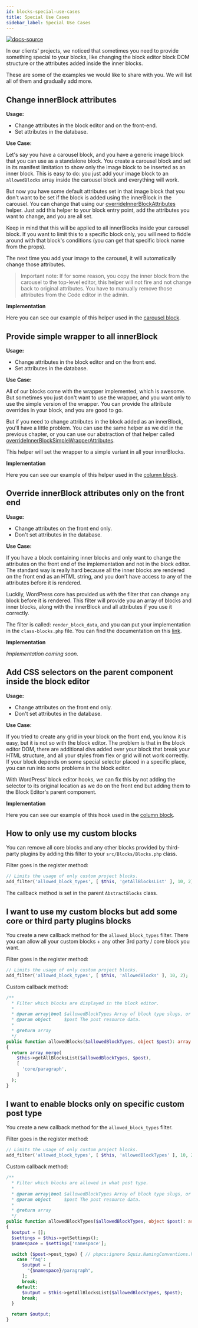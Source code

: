```yaml
---
id: blocks-special-use-cases
title: Special Use Cases
sidebar_label: Special Use Cases
---
```


[![docs-source](https://img.shields.io/badge/source-eigthshift--frontend--libs-yellow?style=for-the-badge&logo=javascript&labelColor=2a2a2a)](https://github.com/uandhgroup/eightshift-frontend-libs/tree/4.0.0/blocks/init/src/blocks/)

In our clients' projects, we noticed that sometimes you need to provide something special to your blocks, like changing the block editor block DOM structure or the attributes added inside the inner blocks.

These are some of the examples we would like to share with you. We will list all of them and gradually add more.

## Change innerBlock attributes

**Usage:**

- Change attributes in the block editor and on the front-end.
- Set attributes in the database.

**Use Case:**

Let's say you have a carousel block, and you have a generic image block that you can use as a standalone block. You create a carousel block and set in its manifest limitation to show only the image block to be inserted as an inner block. This is easy to do: you just add your image block to an `allowedBlocks` array inside the carousel block and everything will work.

But now you have some default attributes set in that image block that you don't want to be set if the block is added using the innerBlock in the carousel. You can change that using our [overrideInnerBlockAttributes](helpers-javascript#overrideinnerblockattributes) helper. Just add this helper to your block entry point, add the attributes you want to change, and you are all set.

Keep in mind that this will be applied to all innerBlocks inside your carousel block. If you want to limit this to a specific block only, you will need to fiddle around with that block's conditions (you can get that specific block name from the props).

The next time you add your image to the carousel, it will automatically change those attributes.

> Important note: If for some reason, you copy the inner block from the carousel to the top-level editor, this helper will not fire and not change back to original attributes. You have to manually remove those attributes from the Code editor in the admin.

**Implementation**

Here you can see our example of this helper used in the [carousel block](https://github.com/uandhgroup/eightshift-frontend-libs/tree/4.0.0/blocks/init/src/Blocks/custom/carousel/carousel-block.js).

## Provide simple wrapper to all innerBlock

**Usage:**
- Change attributes in the block editor and on the front end.
- Set attributes in the database.

**Use Case:**

All of our blocks come with the wrapper implemented, which is awesome. But sometimes you just don't want to use the wrapper, and you want only to use the simple version of the wrapper. You can provide the attribute overrides in your block, and you are good to go.

But if you need to change attributes in the block added as an innerBlock, you'll have a little problem. You can use the same helper as we did in the previous chapter, or you can use our abstraction of that helper called [overrideInnerBlockSimpleWrapperAttributes](helpers-javascript#overrideinnerblocksimplewrapperattributes).

This helper will set the wrapper to a simple variant in all your innerBlocks.

**Implementation**

Here you can see our example of this helper used in the [column block](https://github.com/uandhgroup/eightshift-frontend-libs/tree/4.0.0/blocks/init/src/Blocks/custom/column/column-block.js).

## Override innerBlock attributes only on the front end

**Usage:**

- Change attributes on the front end only.
- Don't set attributes in the database.

**Use Case:**

If you have a block containing inner blocks and only want to change the attributes on the front end of the implementation and not in the block editor. The standard way is really hard because all the inner blocks are rendered on the front end as an HTML string, and you don't have access to any of the attributes before it is rendered.

Luckily, WordPress core has provided us with the filter that can change any block before it is rendered. This filter will provide you an array of blocks and inner blocks, along with the innerBlock and all attributes if you use it correctly.

The filter is called: `render_block_data`, and you can put your implementation in the `class-blocks.php` file. You can find the documentation on this [link](https://developer.wordpress.org/reference/hooks/render_block_data/).

**Implementation**

*Implementation coming soon.*

## Add CSS selectors on the parent component inside the block editor

**Usage:**

- Change attributes on the front end only.
- Don't set attributes in the database.

**Use Case:**

If you tried to create any grid in your block on the front end, you know it is easy, but it is not so with the block editor. The problem is that in the block editor DOM, there are additional divs added over your block that break your HTML structure, and all your styles from flex or grid will not work correctly. If your block depends on some special selector placed in a specific place, you can run into some problems in the block editor.

With WordPress' block editor hooks, we can fix this by not adding the selector to its original location as we do on the front end but adding them to the Block Editor's parent component.

**Implementation**

Here you can see our example of this hook used in the [column block](https://github.com/uandhgroup/eightshift-frontend-libs/tree/4.0.0/blocks/init/src/Blocks/custom/column/column-hooks.js).

## How to only use my custom blocks

You can remove all core blocks and any other blocks provided by third-party plugins by adding this filter to your `src/Blocks/Blocks.php` class.

Filter goes in the register method:
```php
// Limits the usage of only custom project blocks.
add_filter('allowed_block_types', [ $this, 'getAllBlocksList' ], 10, 2);
```

The callback method is set in the parent `AbstractBlocks` class.

## I want to use my custom blocks but add some core or third party plugins blocks

You create a new callback method for the `allowed_block_types` filter. There you can allow all your custom blocks + any other 3rd party / core block you want.

Filter goes in the register method:
```php
// Limits the usage of only custom project blocks.
add_filter('allowed_block_types', [ $this, 'allowedBlocks' ], 10, 2);
```

Custom callback method:
```php
/**
  * Filter which blocks are displayed in the block editor.
  *
  * @param array|bool $allowedBlockTypes Array of block type slugs, or boolean to enable/disable all.
  * @param object     $post The post resource data.
  *
  * @return array
  */
public function allowedBlocks($allowedBlockTypes, object $post): array
{
  return array_merge(
    $this->getAllBlocksList($allowedBlockTypes, $post),
    [
      'core/paragraph',
    ]
  );
}
```

## I want to enable blocks only on specific custom post type

You create a new callback method for the `allowed_block_types` filter.

Filter goes in the register method:
```php
// Limits the usage of only custom project blocks.
add_filter('allowed_block_types', [ $this, 'allowedBlockTypes' ], 10, 2);
```

Custom callback method:
```php
/**
  * Filter which blocks are allowed in what post type.
  *
  * @param array|bool $allowedBlockTypes Array of block type slugs, or boolean to enable/disable all.
  * @param object     $post The post resource data.
  *
  * @return array
  */
public function allowedBlockTypes($allowedBlockTypes, object $post): array
{
  $output = [];
  $settings = $this->getSettings();
  $namespace = $settings['namespace'];

  switch ($post->post_type) { // phpcs:ignore Squiz.NamingConventions.ValidVariableName.NotCamelCaps
    case 'faq':
      $output = [
        "{$namespace}/paragraph",
      ];
      break;
    default:
      $output = $this->getAllBlocksList($allowedBlockTypes, $post);
      break;
  }

  return $output;
}
```
